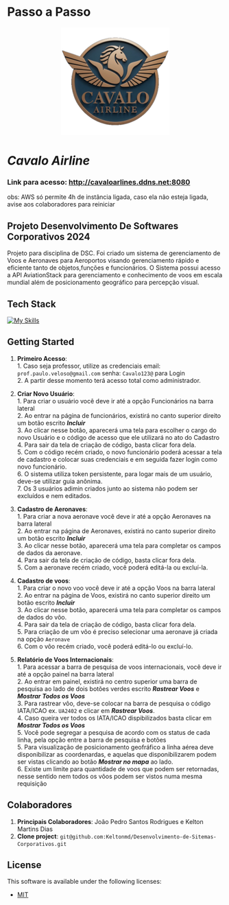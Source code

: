 <!--- # "Can be a image or a gift from the project pages" -->
# Passo a Passo

<p align="center">
  <a href="http://cavaloarlines.ddns.net:8080" target= '_blank'> <img src="Projeto/src/main/resources/static/images/cavalo2.png" width=50% alt=" ProjectName"> </a>
</p>

# *Cavalo Airline* 
### Link para acesso: http://cavaloarlines.ddns.net:8080
obs: AWS só permite 4h de instância ligada, caso ela não esteja ligada, avise aos colaboradores para reiniciar
## Projeto Desenvolvimento De Softwares Corporativos 2024

Projeto para disciplina de DSC. 
Foi criado um sistema de gerenciamento de Voos e Aeronaves para Aeroportos visando gerenciamento rápido e eficiente tanto de objetos,funções e funcionários.
O Sistema possui acesso a API AviationStack para gerenciamento e conhecimento de voos em escala mundial além de posicionamento geográfico para percepção visual.

## Tech Stack

<!--- # "Verify icons availability here https://github.com/tandpfun/skill-icons" -->

[![My Skills](https://skillicons.dev/icons?i=java,spring,javascript,html,css,postgresql,git,aws)](https://skillicons.dev)

## Getting Started

1. **Primeiro Acesso**: 
  <br>1. Caso seja professor, utilize as credenciais email: `prof.paulo.veloso@gmail.com` senha: `Cavalo123@` para Login
  <br>2. A partir desse momento terá acesso total como administrador.

2. **Criar Novo Usuário**: 
   <br> 1. Para criar o usuário você deve ir até a opção Funcionários na barra lateral
   <br> 2. Ao entrar na página de funcionários, existirá no canto superior direito um botão escrito  ***Incluir***
   <br> 3. Ao clicar nesse botão, aparecerá uma tela para escolher o cargo do novo Usuário e o código de acesso que ele utilizará no ato do Cadastro
   <br> 4. Para sair da tela de criação de código, basta clicar fora dela.
   <br> 5. Com o código recém criado, o novo funcionário poderá acessar a tela de cadastro e colocar suas credenciais e em seguida fazer login como novo funcionário.
   <br> 6. O sistema utiliza token persistente, para logar mais de um usuário, deve-se utilizar guia anônima.
   <br> 7. Os 3 usuários adimin criados junto ao sistema não podem ser excluídos e nem editados.

3. **Cadastro de Aeronaves**: 
   <br> 1. Para criar a nova aeronave você deve ir até a opção Aeronaves na barra lateral
   <br> 2. Ao entrar na página de Aeronaves, existirá no canto superior direito um botão escrito  ***Incluir***
   <br> 3. Ao clicar nesse botão, aparecerá uma tela para completar os campos de dados da aeronave.
   <br> 4. Para sair da tela de criação de código, basta clicar fora dela.
   <br> 5. Com a aeronave recém criado, você poderá editá-la ou excluí-la.

4. **Cadastro de voos**:
   <br> 1. Para criar o novo voo você deve ir até a opção Voos na barra lateral
   <br> 2. Ao entrar na página de Voos, existirá no canto superior direito um botão escrito  ***Incluir***
   <br> 3. Ao clicar nesse botão, aparecerá uma tela para completar os campos de dados do vôo.
   <br> 4. Para sair da tela de criação de código, basta clicar fora dela.
   <br> 5. Para criação de um vôo é preciso selecionar uma aeronave já criada na opção `Aeronave`
   <br> 6. Com o vôo recém criado, você poderá editá-lo ou excluí-lo.


5. **Relatório de Voos Internacionais**:
   <br> 1. Para acessar a barra de pesquisa de voos internacionais, você deve ir até a opção painel na barra lateral
   <br> 2. Ao entrar em painel, existirá no centro superior uma barra de pesquisa ao lado de dois botões verdes escrito  ***Rastrear Voos*** e ***Mostrar Todos os Voos***
   <br> 3. Para rastrear vôo, deve-se colocar na barra de pesquisa o código IATA/ICAO ex. `UA2402` e clicar em ***Rastrear Voos***.
   <br> 4. Caso queira ver todos os IATA/ICAO dispibilizados basta clicar em  ***Mostrar Todos os Voos***
   <br> 5. Você pode segregar a pesquisa de acordo com os status de cada linha, pela opção entre a barra de pesquisa e botões
   <br> 5. Para visualização de posicionamento geofráfico a linha aérea deve disponibilizar as coordenardas, e aquelas que disponibilizarem podem ser vistas clicando ao botão ***Mostrar no mapa*** ao lado.
   <br> 6. Existe um limite para quantidade de voos que podem ser retornadas, nesse sentido nem todos os vôos podem ser vistos numa mesma requisição

## Colaboradores

1. **Principais Colaboradores**: João Pedro Santos Rodrigues e Kelton Martins Dias
2. **Clone project**: `git@github.com:Keltonmd/Desenvolvimento-de-Sitemas-Corporativos.git`

## License

This software is available under the following licenses:

- [MIT](https://rem.mit-license.org)


